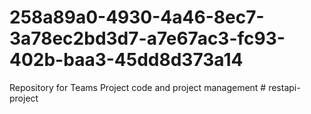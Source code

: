 # 258a89a0-4930-4a46-8ec7-3a78ec2bd3d7-a7e67ac3-fc93-402b-baa3-45dd8d373a14
Repository for Teams Project code and project management
#   r e s t a p i - p r o j e c t  
 